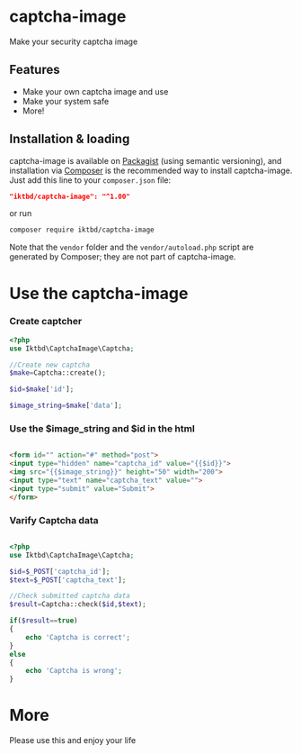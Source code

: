 # captcha-image
Make your security captcha image


## Features

- Make your own captcha image and use
- Make your system safe
- More!

## Installation & loading

captcha-image is available on [Packagist](https://packagist.org/packages/iktbd/captcha-image) (using semantic versioning), and installation via [Composer](https://getcomposer.org) is the recommended way to install captcha-image. Just add this line to your `composer.json` file:

```json
"iktbd/captcha-image": "^1.00"
```

or run

```sh
composer require iktbd/captcha-image
```

Note that the `vendor` folder and the `vendor/autoload.php` script are generated by Composer; they are not part of captcha-image.

# Use the captcha-image

### Create captcher
```php
<?php
use Iktbd\CaptchaImage\Captcha;

//Create new captcha
$make=Captcha::create();

$id=$make['id'];

$image_string=$make['data'];


```

### Use the $image_string and $id in the html 

```html

<form id="" action="#" method="post">
<input type="hidden" name="captcha_id" value="{{$id}}">
<img src="{{$image_string}}" height="50" width="200">
<input type="text" name="captcha_text" value="">
<input type="submit" value="Submit">
</form>

```

### Varify Captcha data

```php

<?php
use Iktbd\CaptchaImage\Captcha;

$id=$_POST['captcha_id'];
$text=$_POST['captcha_text'];

//Check submitted captcha data
$result=Captcha::check($id,$text);

if($result==true)
{
    echo 'Captcha is correct';
}
else
{
    echo 'Captcha is wrong';
}


```

# More

Please use this and enjoy your life
